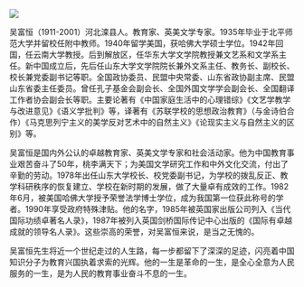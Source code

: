 ![](https://s2.loli.net/2022/09/02/cGQe14oMD6BVrgI.png)

吴富恒（1911-2001）河北滦县人。教育家、英美文学专家。1935年毕业于北平师范大学并留校任附中教师。1940年留学美国，获哈佛大学硕士学位。1942年回国，任云南大学教授。后到解放区，任华东大学文学院教授兼文艺系和文学系主任。新中国成立后，先后任山东大学文学院院长兼外文系主任、教务长、副校长、校长兼党委副书记等职。全国政协委员、民盟中央常委、山东省政协副主席、民盟山东省委主任委员。曾任孔子基金会副会长、全国外国文学学会副会长、全国翻译工作者协会副会长等职。主要论著有《中国家庭生活中的心理错综》《文艺学教学与改进意见》《语义学批判》等，译著有《苏联学校的思想政治教育》（与金诗伯合作）《马克思列宁主义的美学反对艺术中的自然主义》《论现实主义与自然主义的区别》等。

吴富恒是国内外公认的卓越教育家、英美文学专家和社会活动家。他为中国教育事业艰苦奋斗了50年，桃李满天下；为美国文学研究工作和中外文化交流，付出了辛勤的劳动。1978年出任山东大学校长、校党委副书记，为学校的拨乱反正、教学科研秩序的恢复建立、学校在新时期的发展，做了大量卓有成效的工作。1982年6月，被美国哈佛大学授予荣誉法学博士学位，成为我国第一位获此称号的学者。1990年享受政府特殊津贴。他的名字，1985年被英国家出版公司列入《当代国际功绩卓著名人录》，1987年被列入英国剑桥国际传记中心出版的《国际有卓越成就的领导名人录》。这些崇高的荣誉，对吴富恒来说，是当之无愧的。

吴富恒先生将近一个世纪走过的人生路，每一步都留下了深深的足迹，闪亮着中国知识分子为教育兴国执着求索的光辉。他的一生是革命的一生，是全心全意为人民服务的一生，是为人民的教育事业奋斗不息的一生。